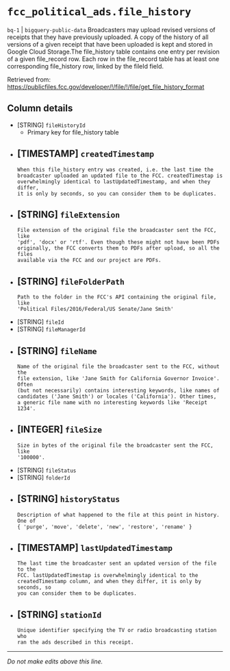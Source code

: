 # `fcc_political_ads.file_history`
`bq-1` | `bigquery-public-data`
Broadcasters may upload revised versions of receipts that they have previously uploaded. A copy of the history of all versions of a given receipt that have been uploaded is kept and stored in Google Cloud Storage.The file_history table contains one entry per revision of a given file_record row. Each row in the  file_record table has at least one corresponding file_history row, linked by the
fileId field.

Retrieved from:
https://publicfiles.fcc.gov/developer/!/file/!/file/get_file_history_format

## Column details
* [STRING]    `fileHistoryId`
  - Primary key for file_history table
* [TIMESTAMP] `createdTimestamp`
  - 
      When this file_history entry was created, i.e. the last time the
      broadcaster uploaded an updated file to the FCC. createdTimestap is
      overwhelmingly identical to lastUpdatedTimestamp, and when they differ,
      it is only by seconds, so you can consider them to be duplicates.
* [STRING]    `fileExtension`
  - 
      File extension of the original file the broadcaster sent the FCC, like
      'pdf', 'docx' or 'rtf'. Even though these might not have been PDFs
      originally, the FCC converts them to PDFs after upload, so all the files
      available via the FCC and our project are PDFs.
* [STRING]    `fileFolderPath`
  - 
      Path to the folder in the FCC's API containing the original file, like
      'Political Files/2016/Federal/US Senate/Jane Smith'
* [STRING]    `fileId`
* [STRING]    `fileManagerId`
* [STRING]    `fileName`
  - 
      Name of the original file the broadcaster sent to the FCC, without the
      file extension, like 'Jane Smith for California Governor Invoice'. Often
      (but not necessarily) contains interesting keywords, like names of
      candidates ('Jane Smith') or locales ('California'). Other times, 
      a generic file name with no interesting keywords like 'Receipt
      1234'.
* [INTEGER]   `fileSize`
  - 
      Size in bytes of the original file the broadcaster sent the FCC, like
      '100000'.
* [STRING]    `fileStatus`
* [STRING]    `folderId`
* [STRING]    `historyStatus`
  - 
      Description of what happened to the file at this point in history. One of
      { 'purge', 'move', 'delete', 'new', 'restore', 'rename' }
* [TIMESTAMP] `lastUpdatedTimestamp`
  - 
      The last time the broadcaster sent an updated version of the file to the
      FCC. lastUpdatedTimestap is overwhelmingly identical to the
      createdTimestamp column, and when they differ, it is only by seconds, so
      you can consider them to be duplicates.
* [STRING]    `stationId`
  - 
      Unique identifier specifying the TV or radio broadcasting station who
      ran the ads described in this receipt.

-------------------------------------------------------------------------------
*Do not make edits above this line.*
